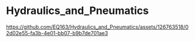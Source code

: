 # Hydraulics_and_Pneumatics

https://github.com/EQ163/Hydraulics_and_Pneumatics/assets/126763518/02d02e55-fa3b-4e01-bb07-b9b7de701ae3

